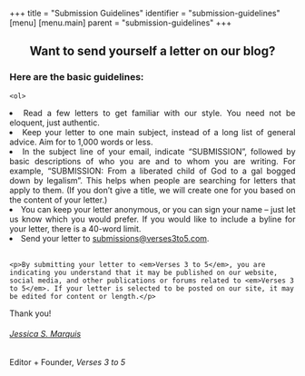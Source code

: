 +++
title = "Submission Guidelines"
identifier = "submission-guidelines"
[menu]
[menu.main]
parent = "submission-guidelines"
+++

<div style="" class="vc_col-sm-12 wpb_column column_container  _ height-full">
	<h2 style="text-align: center" class="script-title">Want to send yourself a letter on our blog?</h2>
<div id="list-3" class="mk-list-styles  mk-align-none   clear" data-charcode="f00c" data-family="awesome-icons">

  <h3 class="fancy-title  pattern-style align-left "><span>Here are the basic guidelines: </span></h3>

	<ol>
<li style="text-align: justify"><span id="en-TLB-25850" class="text 2Cor-1-5"><span id="en-TLB-26924" class="text Titus-2-5">Read a few letters to get familiar with our style. </span></span><span id="en-TLB-25850" class="text 2Cor-1-5"><span id="en-TLB-26924" class="text Titus-2-5"><span id="en-TLB-25850" class="text 2Cor-1-5"><span id="en-TLB-26924" class="text Titus-2-5">You need not be eloquent, just authentic.</span></span></span></span></li>
<li style="text-align: justify"><span id="en-TLB-25850" class="text 2Cor-1-5"><span id="en-TLB-26924" class="text Titus-2-5"><span id="en-TLB-25850" class="text 2Cor-1-5"><span id="en-TLB-26924" class="text Titus-2-5"></span></span></span></span><span id="en-TLB-25850" class="text 2Cor-1-5"><span id="en-TLB-26924" class="text Titus-2-5">Keep your letter to one main subject, instead of a long list of general advice. Aim for to 1,000 words or less.</span></span></li>
<li style="text-align: justify"><span id="en-TLB-25850" class="text 2Cor-1-5"><span id="en-TLB-26924" class="text Titus-2-5"></span></span><span id="en-TLB-25850" class="text 2Cor-1-5"><span id="en-TLB-26924" class="text Titus-2-5">In the subject line of your email, indicate “SUBMISSION”, followed by basic descriptions of who you are and to whom you are writing. For example, “SUBMISSION: From a liberated child of God to a gal bogged down by legalism”. This helps when people are searching for letters that apply to them. (If you don’t give a title, we will create one for you based on the content of your letter.)</span></span></li>
<li style="text-align: justify"><span id="en-TLB-25850" class="text 2Cor-1-5"><span id="en-TLB-26924" class="text Titus-2-5"></span></span><span id="en-TLB-25850" class="text 2Cor-1-5"><span id="en-TLB-26924" class="text Titus-2-5">You can keep your letter anonymous, or you can sign your name – just let us know which you would prefer. If you would like to include a byline for your letter, there is a 40-word limit.</span></span></li>
<li style="text-align: justify">Send your letter to <a href="mailto:submissions@verses3to5.com" target="_blank" rel="noopener">submissions@verses3to5.com</a>.</li>
</ol>

</div>
<br>
<div id="text-block-4" class="mk-text-block   ">


	<p>By submitting your letter to <em>Verses 3 to 5</em>, you are indicating you understand that it may be published on our website, social media, and other publications or forums related to <em>Verses 3 to 5</em>. If your letter is selected to be posted on our site, it may be edited for content or length.</p>
<p><span id="en-TLB-25850" class="text 2Cor-1-5"><span id="en-TLB-26924" class="text Titus-2-5">Thank you!</span></span></p>
</div>

</div>
<h6 class="signature"><a href="/about-the-editor/">Jessica S. Marquis</a></h6>

<p>Editor + Founder, <em>Verses 3 to 5</em></p>

<br>
<br>
<br>